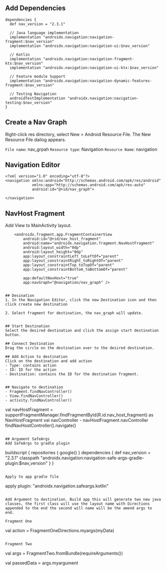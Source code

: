 ## Add Dependencies
```
dependencies {
  def nav_version = "2.3.1"

  // Java language implementation
  implementation "androidx.navigation:navigation-fragment:$nav_version"
  implementation "androidx.navigation:navigation-ui:$nav_version"

  // Kotlin
  implementation "androidx.navigation:navigation-fragment-ktx:$nav_version"
  implementation "androidx.navigation:navigation-ui-ktx:$nav_version"

  // Feature module Support
  implementation "androidx.navigation:navigation-dynamic-features-fragment:$nav_version"

  // Testing Navigation
  androidTestImplementation "androidx.navigation:navigation-testing:$nav_version"
}
```


## Create a Nav Graph
Right-click res directory, select New > Android Resource File. The New Resource File dailog appears.


`File name`: nav_grpah
`Resource type`: Navigation
`Resource Name`: navigation


## Navigation Editor
```
<?xml version="1.0" encoding="utf-8"?>
<navigation xmlns:android="http://schemas.android.com/apk/res/android"
            xmlns:app="http://schemas.android.com/apk/res-auto"
            android:id="@+id/nav_graph">

</navigation>
```

## NavHost Fragment
Add View to MainActivity layout.
```
    <androidx.fragment.app.FragmentContainerView
        android:id="@+id/nav_host_fragment"
        android:name="androidx.navigation.fragment.NavHostFragment"
        android:layout_width="0dp"
        android:layout_height="0dp"
        app:layout_constraintLeft_toLeftOf="parent"
        app:layout_constraintRight_toRightOf="parent"
        app:layout_constraintTop_toTopOf="parent"
        app:layout_constraintBottom_toBottomOf="parent"

        app:defaultNavHost="true"
        app:navGraph="@navigation/nav_graph" />


## Desination
1. In the Navigation Editor, click the new Destination icon and then click create new destination

2. Select fragment for destination, the nav_graph will update. 


## Start Destination
Select the desired destination and click the assign start destination button.

## Connect Destination
Drag the circle on the destination over to the desired destination. 

## Add Action to destination
Click on the destination and add action
- Type: contains action
- ID: ID for the action
- Destination: contains the ID for the destination fragment. 


## Navigate to destination
- Fragment.findNavController()
- View.findNavController()
- activity.findNavController()

```
val navHostFragment = supportFragmentManager.findFragmentById(R.id.nav_host_fragment) as NavHostFragment
val navController - navHostFragment.navController
findNavHostController().navigate() 
```

## Argument SafeArgs
Add SafeArgs to gradle plugin
```
buildscript {
    repositories {
        google()
    }
    dependencies {
        def nav_version = "2.3.1"
        classpath "androidx.navigation:navigation-safe-args-gradle-plugin:$nav_version"
    }
}
```

Apply to app gradle file
```
apply plugin: "androidx.navigation.safeargs.kotlin"
```

Add Argument to destination. Build app this will generate two new java classes, the first class will use the layout name with Directions appended to the end the second will name will be the amend args to end.

Fragment One
```
val action = FragmentOneDirections.myargs(myData)
```

Fragment Two
```
val args = FragmentTwo.fromBundle(requireArguments())

val passedData = args.myargument
```
